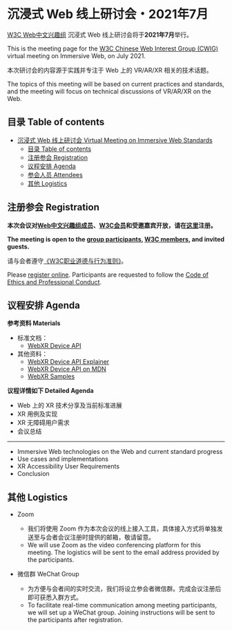 # 沉浸式 Web 线上研讨会・2021年7月

[W3C Web中文兴趣组](https://www.w3.org/2018/chinese-web-ig/index.zh-Hans.html) 沉浸式 Web 线上研讨会将于**2021年7月**举行。

This is the meeting page for the [W3C Chinese Web Interest Group (CWIG)](https://www.w3.org/2018/chinese-web-ig/) virtual meeting on Immersive Web, on July 2021.

本次研讨会的内容源于实践并专注于 Web 上的 VR/AR/XR 相关的技术话题。

The topics of this meeting will be based on current practices and standards, and the meeting will focus on technical discussions of VR/AR/XR on the Web.

## 目录 Table of contents

- [沉浸式 Web 线上研讨会 Virtual Meeting on Immersive Web Standards](#沉浸式-web-线上研讨会2021年7月)
  - [目录 Table of contents](#目录-table-of-contents)
  - [注册参会 Registration](#注册参会-registration)
  - [议程安排 Agenda](#议程安排-agenda)
  - [参会人员 Attendees](#参会人员-attendees)
  - [其他 Logistics](#其他-logistics)

## 注册参会 Registration

**本次会议对[Web中文兴趣组成员](https://www.w3.org/groups/ig/chinese-web/participants)、[W3C会员](https://www.w3.org/Consortium/Member/List)和受邀嘉宾开放，请在[这里](#)注册。**

**The meeting is open to the [group participants](https://www.w3.org/groups/ig/chinese-web/participants), [W3C members](https://www.w3.org/Consortium/Member/List), and invited guests.**

请与会者遵守[《W3C职业道德与行为准则》](https://www.w3.org/Consortium/cepc/)。

Please [register online](#). Participants are requested to follow the [Code of Ethics and Professional Conduct](https://www.w3.org/Consortium/cepc/).


## 议程安排 Agenda

**参考资料 Materials**

* 标准文档：
  * [WebXR Device API](https://immersive-web.github.io/webxr/)
* 其他资料：
  * [WebXR Device API Explainer](https://github.com/immersive-web/webxr/blob/master/explainer.md)
  * [WebXR Device API on MDN](https://developer.mozilla.org/en-US/docs/Web/API/WebXR_Device_API)
  * [WebXR Samples](https://immersive-web.github.io/webxr-samples/)

**议程详情如下 Detailed Agenda**

* Web 上的 XR 技术分享及当前标准进展
* XR 用例及实现
* XR 无障碍用户需求
* 会议总结

-----

* Immersive Web technologies on the Web and current standard progress
* Use cases and implementations
* XR Accessibility User Requirements
* Conclusion

## 其他 Logistics

* Zoom
  * 我们将使用 Zoom 作为本次会议的线上接入工具，具体接入方式将单独发送至与会者会议注册时提供的邮箱，敬请留意。
  * We will use Zoom as the video conferencing platform for this meeting. The logistics will be sent to the email address provided by the participants.

* 微信群 WeChat Group
  * 为方便与会者间的实时交流，我们将设立参会者微信群。完成会议注册后即可获悉入群方式。
  * To facilitate real-time communication among meeting participants, we will set up a WeChat group. Joining instructions will be sent to the participants after registration.